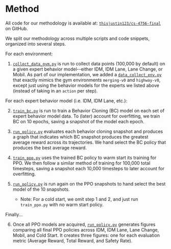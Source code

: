 # Method

All code for our methodology is available at: [`thisjustin123/cs-4756-final`](https://github.com/thisjustin123/cs-4756-final) on GitHub.

We split our methodology across multiple scripts and code snippets, organized into several steps.

For each environment:

1) [`collect_data_gym.py`](TODO) is run to collect data points (100,000 by default) on a given expert behavior model--either IDM, IDM Lane, Lane Change, or Mobil. As part of our implementation, we added a [`data_collect_env.py`](TODO) that exactly mimics the gym environments `merging-v0` and `highway-v0`, except just using the behavior models for the experts we listed above (instead of taking in an `action` per step).

For each expert behavior model (i.e. IDM, IDM Lane, etc.):

2) [`train_bc.py`](TODO) is run to train a Behavior Cloning (BC) model on each set of expert behavior model data. To (later) account for overfitting, we train BC on 10 epochs, saving a snapshot of the model each epoch. 

3) [`run_policy.py`](TODO) evaluates each behavior cloning snapshot and produces a graph that indicates which BC snapshot produces the greatest average reward across its trajectories. We hand select the BC policy that produces the best average reward.

4) [`train_ppo.py`](TODO) uses the trained BC policy to warm start its training for PPO. We then follow a similar method of training for 100,000 total timesteps, saving a snapshot each 10,000 timesteps to later account for overfitting.

5) [`run_policy.py`](TODO) is run again on the PPO snapshots to hand select the best model of the 10 snapshots.

    * Note: For a cold start, we omit step 1 and 2, and just run `train_ppo.py` with no warm start policy.

Finally...

6) Once all PPO models are acquired, [`run_policy.py`](TODO) generates figures comparing all final PPO policies across IDM, IDM Lane, Lane Change, Mobil, and Cold Start. It creates three figures: one for each evaluation metric (Average Reward, Total Reward, and Safety Rate).
